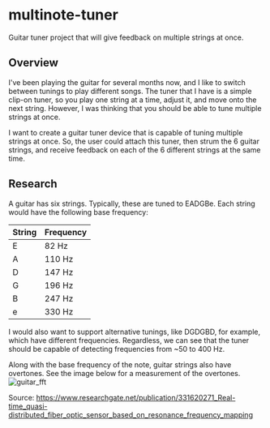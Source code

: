 # multinote-tuner
Guitar tuner project that will give feedback on multiple strings at once.


## Overview

I've been playing the guitar for several months now, and I like to switch between tunings to play different songs. The tuner that I have is a simple clip-on tuner, so you play one string at a time, adjust it, and move onto the next string. However, I was thinking that you should be able to tune multiple strings at once.

I want to create a guitar tuner device that is capable of tuning multiple strings at once. So, the user could attach this tuner, then strum the 6 guitar strings, and receive feedback on each of the 6 different strings at the same time.

## Research

A guitar has six strings. Typically, these are tuned to EADGBe.
Each string would have the following base frequency:

| String    | Frequency |
| -------- | ------- |
| E | 82 Hz  |
| A | 110 Hz |
| D | 147 Hz |
| G | 196 Hz |
| B | 247 Hz |
| e | 330 Hz |

I would also want to support alternative tunings, like DGDGBD, for example, which have different frequencies. Regardless, we can see that the tuner should be capable of detecting frequencies from ~50 to 400 Hz.

Along with the base frequency of the note, guitar strings also have overtones. See the image below for a measurement of the overtones.
![guitar_fft](https://github.com/user-attachments/assets/266737d4-b064-4a65-8211-d8823fa5be0a)

Source: https://www.researchgate.net/publication/331620271_Real-time_quasi-distributed_fiber_optic_sensor_based_on_resonance_frequency_mapping
